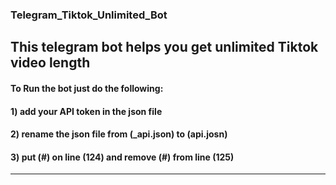 ### Telegram_Tiktok_Unlimited_Bot
This telegram bot helps you get unlimited Tiktok video length
------------------------------------------------------------------
#### To Run the bot just do the following: 
#### 1) add your API token in the json file
#### 2) rename the json file from (_api.json) to (api.josn)
#### 3) put (#) on line (124) and remove (#) from line (125) 
---------------------------------------------------------------
